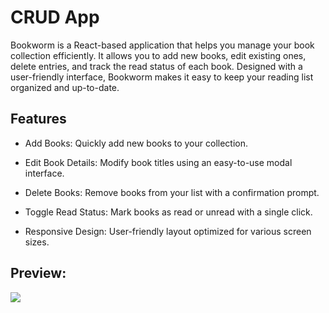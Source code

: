 <h1>CRUD App</h1>

<p>Bookworm is a React-based application that helps you manage your book collection efficiently. It allows you to add new books, edit existing ones, delete entries, and track the read status of each book. Designed with a user-friendly interface, Bookworm makes it easy to keep your reading list organized and up-to-date.</p>

<h2>Features</h2>

<list>

- Add Books: Quickly add new books to your collection.

- Edit Book Details: Modify book titles using an easy-to-use modal interface.

- Delete Books: Remove books from your list with a confirmation prompt.

- Toggle Read Status: Mark books as read or unread with a single click.

- Responsive Design: User-friendly layout optimized for various screen sizes.

</list>

<h2>Preview:</h2>

![](image.gif)
